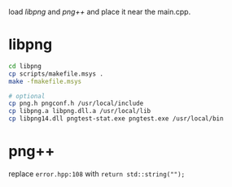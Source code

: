 load *libpng* and *png++* and place it near the main.cpp.

# libpng
```bash
cd libpng
cp scripts/makefile.msys .
make -fmakefile.msys

# optional
cp png.h pngconf.h /usr/local/include
cp libpng.a libpng.dll.a /usr/local/lib
cp libpng14.dll pngtest-stat.exe pngtest.exe /usr/local/bin
```

# png++
replace `error.hpp:108` with `return std::string("");`
